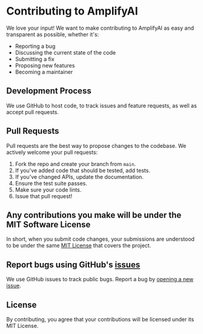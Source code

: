 # Contributing to AmplifyAI

We love your input! We want to make contributing to AmplifyAI as easy and transparent as possible, whether it's:

- Reporting a bug
- Discussing the current state of the code
- Submitting a fix
- Proposing new features
- Becoming a maintainer

## Development Process

We use GitHub to host code, to track issues and feature requests, as well as accept pull requests.

## Pull Requests

Pull requests are the best way to propose changes to the codebase. We actively welcome your pull requests:

1. Fork the repo and create your branch from `main`.
2. If you've added code that should be tested, add tests.
3. If you've changed APIs, update the documentation.
4. Ensure the test suite passes.
5. Make sure your code lints.
6. Issue that pull request!

## Any contributions you make will be under the MIT Software License

In short, when you submit code changes, your submissions are understood to be under the same [MIT License](LICENSE) that covers the project.

## Report bugs using GitHub's [issues](https://github.com/code-craka/amplifyai/issues)

We use GitHub issues to track public bugs. Report a bug by [opening a new issue](https://github.com/code-craka/amplifyai/issues/new).

## License

By contributing, you agree that your contributions will be licensed under its MIT License.